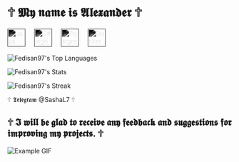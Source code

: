 #  🕆 𝕸𝖞 𝖓𝖆𝖒𝖊 𝖎𝖘 𝕬𝖑𝖊𝖝𝖆𝖓𝖉𝖊𝖗 🕆

  <div align="left">
<img src="https://cdn.jsdelivr.net/gh/devicons/devicon/icons/java/java-original.svg" height="40" alt="Java logo" title="Java" style="filter: grayscale(100%) invert(1);" />
    <img width="12" />
<img src="https://cdn.jsdelivr.net/gh/devicons/devicon/icons/csharp/csharp-original.svg" height="40" alt="C# logo" title="C#" style="filter: grayscale(100%) invert(1);"  />
    <img width="12" />
<img src="https://cdn.jsdelivr.net/gh/devicons/devicon/icons/postgresql/postgresql-original.svg" height="40" alt="PostgreSQL logo" title="PostgreSQL" style="filter: grayscale(100%) invert(1);"  />
    <img width="12" />
<img src="https://cdn.jsdelivr.net/gh/devicons/devicon/icons/docker/docker-original.svg" height="40" alt="Docker logo" title="Docker" style="filter: grayscale(100%) invert(1);" />
   </div>

![Fedisan97's Top Languages](https://github-readme-stats.vercel.app/api/top-langs/?username=Fedisan97&theme=gotham&show_icons=true&hide_border=true&layout=compact)

![Fedisan97's Stats](https://github-readme-stats.vercel.app/api?username=Fedisan97&theme=gotham&show_icons=true&hide_border=true&count_private=true)

![Fedisan97's Streak](https://github-readme-streak-stats.herokuapp.com/?user=Fedisan97&theme=gotham&hide_border=true)


🕆 𝕿𝖊𝖑𝖊𝖌𝖗𝖆𝖒
  @SashaL7 🕆

## 🕆 𝕴 𝖜𝖎𝖑𝖑 𝖇𝖊 𝖌𝖑𝖆𝖉 𝖙𝖔 𝖗𝖊𝖈𝖊𝖎𝖛𝖊 𝖆𝖓𝖞 𝖋𝖊𝖊𝖉𝖇𝖆𝖈𝖐 𝖆𝖓𝖉 𝖘𝖚𝖌𝖌𝖊𝖘𝖙𝖎𝖔𝖓𝖘 𝖋𝖔𝖗 𝖎𝖒𝖕𝖗𝖔𝖛𝖎𝖓𝖌 𝖒𝖞 𝖕𝖗𝖔𝖏𝖊𝖈𝖙𝖘. 🕆
>
 ![Example GIF](https://i.pinimg.com/originals/f7/64/10/f76410086df1c7b9244bfb19b83a4d91.gif)

